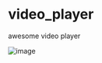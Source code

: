 # video_player
awesome video player 

![image](https://user-images.githubusercontent.com/77235457/170877472-3f5a0343-44c6-4d95-b5b6-6b2899cd2fda.png)
